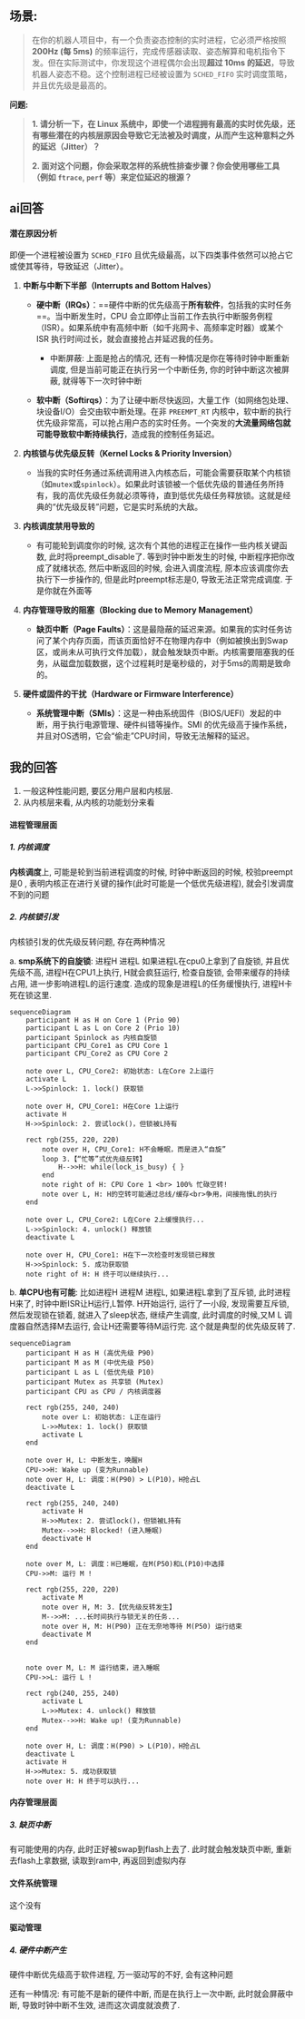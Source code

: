 ## 场景:


> 在你的机器人项目中，有一个负责姿态控制的实时进程，它必须严格按照 **200Hz (每 5ms)** 的频率运行，完成传感器读取、姿态解算和电机指令下发。但在实际测试中，你发现这个进程偶尔会出现**超过 10ms 的延迟**，导致机器人姿态不稳。这个控制进程已经被设置为 `SCHED_FIFO` 实时调度策略，并且优先级是最高的。

**问题:**
> **1. 请分析一下，在 Linux 系统中，即使一个进程拥有最高的实时优先级，还有哪些潜在的内核层原因会导致它无法被及时调度，从而产生这种意料之外的延迟（Jitter）？**
> 
> **2. 面对这个问题，你会采取怎样的系统性排查步骤？你会使用哪些工具（例如 `ftrace`, `perf` 等）来定位延迟的根源？**


## ai回答

#### **潜在原因分析**

即便一个进程被设置为 `SCHED_FIFO` 且优先级最高，以下四类事件依然可以抢占它或使其等待，导致延迟（Jitter）。

1. **中断与中断下半部（Interrupts and Bottom Halves）**
    
    - **硬中断（IRQs）**：==硬件中断的优先级高于**所有软件**，包括我的实时任务==。当中断发生时，CPU 会立即停止当前工作去执行中断服务例程（ISR）。如果系统中有高频中断（如千兆网卡、高频率定时器）或某个 ISR 执行时间过长，就会直接抢占并延迟我的任务。
		- 中断屏蔽: 上面是抢占的情况, 还有一种情况是你在等待时钟中断重新调度, 但是当前可能正在执行另一个中断任务, 你的时钟中断这次被屏蔽, 就得等下一次时钟中断
        
    - **软中断（Softirqs）**：为了让硬中断尽快返回，大量工作（如网络包处理、块设备I/O）会交由软中断处理。在非 `PREEMPT_RT` 内核中，软中断的执行优先级非常高，可以抢占用户态的实时任务。一个突发的**大流量网络包就可能导致软中断持续执行**，造成我的控制任务延迟。
        
2. **内核锁与优先级反转（Kernel Locks & Priority Inversion）**
    
    - 当我的实时任务通过系统调用进入内核态后，可能会需要获取某个内核锁（如`mutex`或`spinlock`）。如果此时该锁被一个低优先级的普通任务所持有，我的高优先级任务就必须等待，直到低优先级任务释放锁。这就是经典的“优先级反转”问题，它是实时系统的大敌。

3. **内核调度禁用导致的**
	- 有可能轮到调度你的时候, 这次有个其他的进程正在操作一些内核关键函数, 此时将preempt_disable了.  等到时钟中断发生的时候, 中断程序把你改成了就绪状态, 然后中断返回的时候, 会进入调度流程, 原本应该调度你去执行下一步操作的, 但是此时preempt标志是0, 导致无法正常完成调度.  于是你就在外面等


4. **内存管理导致的阻塞（Blocking due to Memory Management）**
    
    - **缺页中断（Page Faults）**：这是最隐蔽的延迟来源。如果我的实时任务访问了某个内存页面，而该页面恰好不在物理内存中（例如被换出到Swap区，或尚未从可执行文件加载），就会触发缺页中断。内核需要阻塞我的任务，从磁盘加载数据，这个过程耗时是毫秒级的，对于5ms的周期是致命的。
        
5. **硬件或固件的干扰（Hardware or Firmware Interference）**
    
    - **系统管理中断（SMIs）**：这是一种由系统固件（BIOS/UEFI）发起的中断，用于执行电源管理、硬件纠错等操作。SMI 的优先级高于操作系统，并且对OS透明，它会“偷走”CPU时间，导致无法解释的延迟。

## 我的回答

1. 一般这种性能问题, 要区分用户层和内核层. 
2. 从内核层来看, 从内核的功能划分来看

#### 进程管理层面

##### 1. 内核调度 
**内核调度**上, 可能是轮到当前进程调度的时候, 时钟中断返回的时候, 校验preempt是0 , 表明内核正在进行关键的操作(此时可能是一个低优先级进程), 就会引发调度不到的问题

##### 2. 内核锁引发
内核锁引发的优先级反转问题, 存在两种情况

a. **smp系统下的自旋锁**:  进程H 进程L  如果进程L在cpu0上拿到了自旋锁, 并且优先级不高, 进程H在CPU1上执行, H就会疯狂运行, 检查自旋锁, 会带来缓存的持续占用, 进一步影响进程L的运行速度.  造成的现象是进程L的任务缓慢执行, 进程H卡死在锁这里. 
```mermaid
sequenceDiagram
    participant H as H on Core 1 (Prio 90)
    participant L as L on Core 2 (Prio 10)
    participant Spinlock as 内核自旋锁
    participant CPU_Core1 as CPU Core 1
    participant CPU_Core2 as CPU Core 2

    note over L, CPU_Core2: 初始状态: L在Core 2上运行
    activate L
    L->>Spinlock: 1. lock() 获取锁
    
    note over H, CPU_Core1: H在Core 1上运行
    activate H
    H->>Spinlock: 2. 尝试lock()，但锁被L持有

    rect rgb(255, 220, 220)
        note over H, CPU_Core1: H不会睡眠，而是进入“自旋”
        loop 3.【“忙等”式优先级反转】
            H-->>H: while(lock_is_busy) { }
        end
        note right of H: CPU Core 1 <br> 100% 忙碌空转!
        note over L, H: H的空转可能通过总线/缓存<br>争用，间接拖慢L的执行
    end

    note over L, CPU_Core2: L在Core 2上缓慢执行...
    L->>Spinlock: 4. unlock() 释放锁
    deactivate L

    note over H, CPU_Core1: H在下一次检查时发现锁已释放
    H->>Spinlock: 5. 成功获取锁
    note right of H: H 终于可以继续执行...
```

	
b. **单CPU也有可能**: 比如进程H 进程M 进程L, 如果进程L拿到了互斥锁, 此时进程H来了, 时钟中断ISR让H运行,L暂停.   H开始运行, 运行了一小段, 发现需要互斥锁, 然后发现锁在锁着, 就进入了sleep状态, 继续产生调度, 此时调度的时候,又M L 调度器自然选择M去运行, 会让H还需要等待M运行完.   这个就是典型的优先级反转了. 
```mermaid
sequenceDiagram
    participant H as H (高优先级 P90)
    participant M as M (中优先级 P50)
    participant L as L (低优先级 P10)
    participant Mutex as 共享锁 (Mutex)
    participant CPU as CPU / 内核调度器

    rect rgb(255, 240, 240)
        note over L: 初始状态: L正在运行
        L->>Mutex: 1. lock() 获取锁
        activate L
    end

    note over H, L: 中断发生，唤醒H
    CPU->>H: Wake up (变为Runnable)
    note over H, L: 调度：H(P90) > L(P10)，H抢占L
    deactivate L

    rect rgb(255, 240, 240)
        activate H
        H->>Mutex: 2. 尝试lock()，但锁被L持有
        Mutex-->>H: Blocked! (进入睡眠)
        deactivate H
    end

    note over M, L: 调度：H已睡眠，在M(P50)和L(P10)中选择
    CPU->>M: 运行 M !

    rect rgb(255, 220, 220)
        activate M
        note over H, M: 3.【优先级反转发生】
        M-->>M: ...长时间执行与锁无关的任务...
        note over H, M: H(P90) 正在无奈地等待 M(P50) 运行结束
        deactivate M
    end


    note over M, L: M 运行结束，进入睡眠
    CPU->>L: 运行 L !
    
    rect rgb(240, 255, 240)
        activate L
        L->>Mutex: 4. unlock() 释放锁
        Mutex-->>H: Wake up! (变为Runnable)
    end

    note over H, L: 调度：H(P90) > L(P10)，H抢占L
    deactivate L
    activate H
    H->>Mutex: 5. 成功获取锁
    note over H: H 终于可以执行...
```
#### 内存管理层面

##### 3. 缺页中断

有可能使用的内存, 此时正好被swap到flash上去了. 此时就会触发缺页中断, 重新去flash上拿数据, 读取到ram中, 再返回到虚拟内存


#### 文件系统管理

这个没有


#### 驱动管理

##### 4. 硬件中断产生
硬件中断优先级高于软件进程, 万一驱动写的不好, 会有这种问题

还有一种情况: 有可能不是新的硬件中断, 而是在执行上一次中断, 此时就会屏蔽中断, 导致时钟中断不生效, 进而这次调度就浪费了. 





	